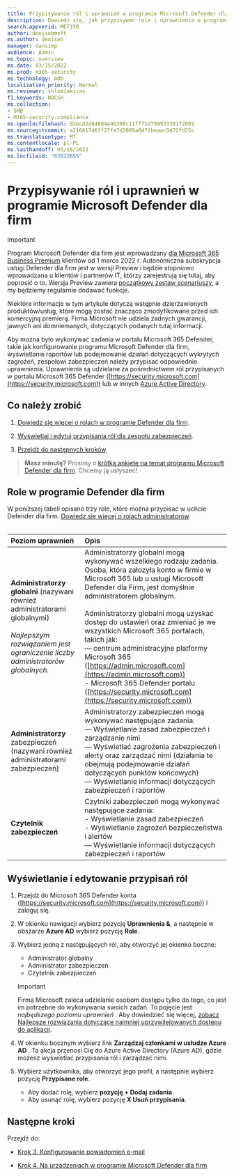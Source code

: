 ```yaml
---
title: Przypisywanie ról i uprawnień w programie Microsoft Defender dla firm
description: Dowiedz się, jak przypisywać role i uprawnienia w programie Microsoft Defender dla firm
search.appverid: MET150
author: denisebmsft
ms.author: deniseb
manager: dansimp
audience: Admin
ms.topic: overview
ms.date: 03/15/2022
ms.prod: m365-security
ms.technology: mdb
localization_priority: Normal
ms.reviewer: shlomiakirav
f1.keywords: NOCSH
ms.collection:
- SMB
- M365-security-compliance
ms.openlocfilehash: 02ecd2d84684e4b388c11ff71d79992330172091
ms.sourcegitcommit: a216617d6ff27fe7d3089a047fbeaac5d72fd25c
ms.translationtype: MT
ms.contentlocale: pl-PL
ms.lasthandoff: 03/16/2022
ms.locfileid: "63512655"
---
```

# <a name="assign-roles-and-permissions-in-microsoft-defender-for-business"></a>Przypisywanie ról i uprawnień w programie Microsoft Defender dla firm

> [!IMPORTANT]
> Program Microsoft Defender dla firm jest wprowadzany [dla Microsoft 365 Business Premium](../../business-premium/index.md) klientów od 1 marca 2022 r. Autonomiczna subskrypcja usługi Defender dla firm jest w wersji Preview i będzie stopniowo wprowadzana u klientów i partnerów IT, [](https://aka.ms/mdb-preview) którzy zarejestrują się tutaj, aby poprosić o to. Wersja Preview zawiera [początkowy zestaw scenariuszy](mdb-tutorials.md#try-these-preview-scenarios), a my będziemy regularnie dodawać funkcje.
> 
> Niektóre informacje w tym artykule dotyczą wstępnie dzierżawionych produktów/usług, które mogą zostać znacząco zmodyfikowane przed ich komercyjną premierą. Firma Microsoft nie udziela żadnych gwarancji, jawnych ani domniemanych, dotyczących podanych tutaj informacji. 

Aby można było wykonywać zadania w portalu Microsoft 365 Defender, takie jak konfigurowanie programu Microsoft Defender dla firm, wyświetlanie raportów lub podejmowanie działań dotyczących wykrytych zagrożeń, zespołowi zabezpieczeń należy przypisać odpowiednie uprawnienia. Uprawnienia są udzielane za pośrednictwem ról przypisanych w portalu Microsoft 365 Defender ([https://security.microsoft.com](https://security.microsoft.com)) lub w innych [Azure Active Directory](/azure/active-directory/roles/manage-roles-portal). 

## <a name="what-to-do"></a>Co należy zrobić

1. [Dowiedz się więcej o rolach w programie Defender dla firm](#roles-in-defender-for-business).

2. [Wyświetlaj i edytuj przypisania ról dla zespołu zabezpieczeń](#view-or-edit-role-assignments).

3. [Przejdź do następnych kroków](#next-steps).

>
> **Masz minutę?**
> Prosimy o <a href="https://microsoft.qualtrics.com/jfe/form/SV_0JPjTPHGEWTQr4y" target="_blank">krótką ankietę na temat programu Microsoft Defender dla firm</a>. Chcemy ją usłyszeć!
>


## <a name="roles-in-defender-for-business"></a>Role w programie Defender dla firm

W poniższej tabeli opisano trzy role, które można przypisać w uchcie Defender dla firm. [Dowiedz się więcej o rolach administratorów](../../admin/add-users/about-admin-roles.md). <br/><br/>

| Poziom uprawnień | Opis |
|:---|:---|
| **Administratorzy globalni** (nazywani również administratorami globalnymi) <br/><br/> *Najlepszym rozwiązaniem jest ograniczenie liczby administratorów globalnych.* | Administratorzy globalni mogą wykonywać wszelkiego rodzaju zadania. Osoba, która załozyła konto w firmie w Microsoft 365 lub u usługi Microsoft Defender dla Firm, jest domyślnie administratorem globalnym. <br/><br/> Administratorzy globalni mogą uzyskać dostęp do ustawień oraz zmieniać je we wszystkich Microsoft 365 portalach, takich jak: <br/>— centrum administracyjne platformy Microsoft 365 ([https://admin.microsoft.com](https://admin.microsoft.com)) <br/>- Microsoft 365 Defender portalu ([https://security.microsoft.com](https://security.microsoft.com)) |
| **Administratorzy** zabezpieczeń (nazywani również administratorami zabezpieczeń) | Administratorzy zabezpieczeń mogą wykonywać następujące zadania: <br/>— Wyświetlanie zasad zabezpieczeń i zarządzanie nimi <br/>— Wyświetlać zagrożenia zabezpieczeń i alerty oraz zarządzać nimi (działania te obejmują podejmowanie działań dotyczących punktów końcowych) <br/>— Wyświetlanie informacji dotyczących zabezpieczeń i raportów |
| **Czytelnik zabezpieczeń** | Czytniki zabezpieczeń mogą wykonywać następujące zadania: <br/>- Wyświetlanie zasad zabezpieczeń <br/>- Wyświetlanie zagrożeń bezpieczeństwa i alertów <br/>— Wyświetlanie informacji dotyczących zabezpieczeń i raportów  |


## <a name="view-or-edit-role-assignments"></a>Wyświetlanie i edytowanie przypisań ról

1. Przejdź do Microsoft 365 Defender konta ([https://security.microsoft.com](https://security.microsoft.com)) i zaloguj się.

2. W okienku nawigacji wybierz pozycję **Uprawnienia &**, a następnie w obszarze **Azure AD** wybierz pozycję **Role**.

3. Wybierz jedną z następujących ról, aby otworzyć jej okienko boczne:

   - Administrator globalny
   - Administrator zabezpieczeń
   - Czytelnik zabezpieczeń

   > [!IMPORTANT]
   > Firma Microsoft zaleca udzielanie osobom dostępu tylko do tego, co jest im potrzebne do wykonywania swoich zadań. To pojęcie jest *najbędszego poziomu uprawnień* . Aby dowiedzieć się więcej, [zobacz Najlepsze rozwiązania dotyczące najmniej uprzywilejowanych dostępu do aplikacji](/azure/active-directory/develop/secure-least-privileged-access). 

4. W okienku bocznym wybierz link **Zarządzaj członkami w usłudze Azure AD** . Ta akcja przenosi Cię do Azure Active Directory (Azure AD), gdzie możesz wyświetlać przypisania ról i zarządzać nimi.

5. Wybierz użytkownika, aby otworzyć jego profil, a następnie wybierz pozycję **Przypisane role**.

   - Aby dodać rolę, wybierz **pozycję + Dodaj zadania**.
   - Aby usunąć rolę, wybierz pozycję **X Usuń przypisania**. 

## <a name="next-steps"></a>Następne kroki

Przejdź do:

- [Krok 3. Konfigurowanie powiadomień e-mail](mdb-email-notifications.md)

- [Krok 4. Na urządzeniach w programie Microsoft Defender dla firm](mdb-onboard-devices.md)